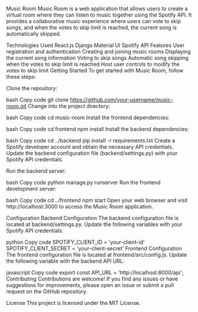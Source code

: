 
Music Room
Music Room is a web application that allows users to create a virtual room where they can listen to music together using the Spotify API. It provides a collaborative music experience where users can vote to skip songs, and when the votes to skip limit is reached, the current song is automatically skipped.

Technologies Used
React.js
Django
Material UI
Spotify API
Features
User registration and authentication
Creating and joining music rooms
Displaying the current song information
Voting to skip songs
Automatic song skipping when the votes to skip limit is reached
Host user controls to modify the votes to skip limit
Getting Started
To get started with Music Room, follow these steps:

Clone the repository:

bash
Copy code
git clone https://github.com/your-username/music-room.git
Change into the project directory:

bash
Copy code
cd music-room
Install the frontend dependencies:

bash
Copy code
cd frontend
npm install
Install the backend dependencies:

bash
Copy code
cd ../backend
pip install -r requirements.txt
Create a Spotify developer account and obtain the necessary API credentials. Update the backend configuration file (backend/settings.py) with your Spotify API credentials.

Run the backend server:

bash
Copy code
python manage.py runserver
Run the frontend development server:

bash
Copy code
cd ../frontend
npm start
Open your web browser and visit http://localhost:3000 to access the Music Room application.

Configuration
Backend Configuration
The backend configuration file is located at backend/settings.py. Update the following variables with your Spotify API credentials:

python
Copy code
SPOTIFY_CLIENT_ID = 'your-client-id'
SPOTIFY_CLIENT_SECRET = 'your-client-secret'
Frontend Configuration
The frontend configuration file is located at frontend/src/config.js. Update the following variable with the backend API URL:

javascript
Copy code
export const API_URL = 'http://localhost:8000/api';
Contributing
Contributions are welcome! If you find any issues or have suggestions for improvements, please open an issue or submit a pull request on the GitHub repository.

License
This project is licensed under the MIT License.
